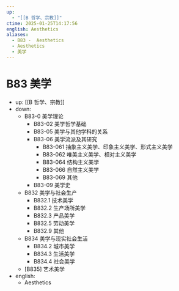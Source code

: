 ```yaml
---
up:
  - "[[B 哲学、宗教]]"
ctime: 2025-01-25T14:17:56
english: Aesthetics
aliases:
  - B83 -  Aesthetics
  - Aesthetics
  - 美学
---
```


# B83 美学

- up: [[B 哲学、宗教]]
- down:
	- B83-0 美学理论
		- B83-02 美学哲学基础
		- B83-05 美学与其他学科的关系
		- B83-06 美学流派及其研究
			- B83-061 抽象主义美学、印象主义美学、形式主义美学
			- B83-062 唯美主义美学、相对主义美学
			- B83-064 结构主义美学
			- B83-066 自然主义美学
			- B83-069 其他
		- B83-09 美学史
	- B832 美学与社会生产
		- B832.1 技术美学
		- B832.2 生产场所美学
		- B832.3 产品美学
		- B832.5 劳动美学
		- B832.9 其他
	- B834 美学与现实社会生活
		- B834.2 城市美学
		- B834.3 生活美学
		- B834.4 社会美学
	- [B835] 艺术美学
- english:
	- Aesthetics
